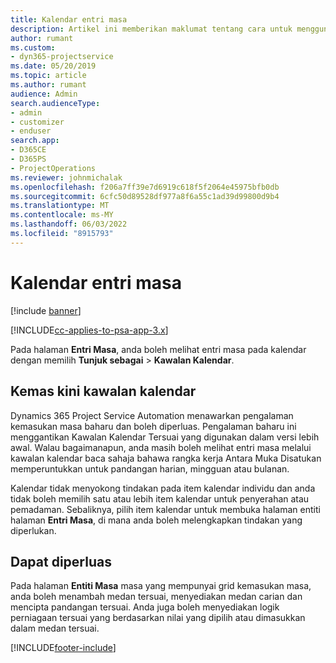 ```yaml
---
title: Kalendar entri masa
description: Artikel ini memberikan maklumat tentang cara untuk menggunakan kalendar entri masa.
author: rumant
ms.custom:
- dyn365-projectservice
ms.date: 05/20/2019
ms.topic: article
ms.author: rumant
audience: Admin
search.audienceType:
- admin
- customizer
- enduser
search.app:
- D365CE
- D365PS
- ProjectOperations
ms.reviewer: johnmichalak
ms.openlocfilehash: f206a7ff39e7d6919c618f5f2064e45975bfb0db
ms.sourcegitcommit: 6cfc50d89528df977a8f6a55c1ad39d99800d9b4
ms.translationtype: MT
ms.contentlocale: ms-MY
ms.lasthandoff: 06/03/2022
ms.locfileid: "8915793"
---
```

# <a name="time-entry-calendar"></a>Kalendar entri masa

[!include [banner](../includes/psa-now-project-operations.md)]

[!INCLUDE[cc-applies-to-psa-app-3.x](../includes/cc-applies-to-psa-app-3x.md)]

Pada halaman **Entri Masa**, anda boleh melihat entri masa pada kalendar dengan memilih **Tunjuk sebagai** \> **Kawalan Kalendar**.

## <a name="updated-calendar-control"></a>Kemas kini kawalan kalendar

Dynamics 365 Project Service Automation menawarkan pengalaman kemasukan masa baharu dan boleh diperluas. Pengalaman baharu ini menggantikan Kawalan Kalendar Tersuai yang digunakan dalam versi lebih awal. Walau bagaimanapun, anda masih boleh melihat entri masa melalui kawalan kalendar baca sahaja bahawa rangka kerja Antara Muka Disatukan memperuntukkan untuk pandangan harian, mingguan atau bulanan.

Kalendar tidak menyokong tindakan pada item kalendar individu dan anda tidak boleh memilih satu atau lebih item kalendar untuk penyerahan atau pemadaman. Sebaliknya, pilih item kalendar untuk membuka halaman entiti halaman **Entri Masa**, di mana anda boleh melengkapkan tindakan yang diperlukan.

## <a name="extensibility"></a>Dapat diperluas

Pada halaman **Entiti Masa** masa yang mempunyai grid kemasukan masa, anda boleh menambah medan tersuai, menyediakan medan carian dan mencipta pandangan tersuai. Anda juga boleh menyediakan logik perniagaan tersuai yang berdasarkan nilai yang dipilih atau dimasukkan dalam medan tersuai.


[!INCLUDE[footer-include](../includes/footer-banner.md)]
